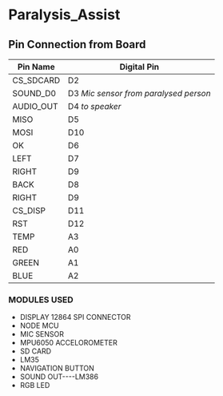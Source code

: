 # Paralysis_Assist

## Pin Connection from Board 
| Pin Name  | Digital Pin                            |
|-----------|----------------------------------------|
| CS_SDCARD | D2                                     |
| SOUND_D0  | D3  *Mic sensor from paralysed person* |
| AUDIO_OUT | D4 *to speaker*                        |
| MISO      | D5                                     |
| MOSI      | D10                                    |
| OK        | D6                                     |
| LEFT      | D7                                     |
| RIGHT     | D9                                     |
| BACK      | D8                                     |
| RIGHT     | D9                                     |
| CS_DISP   | D11                                    |
| RST       | D12                                    |
| TEMP      | A3                                     |
| RED       | A0                                     |
| GREEN     | A1                                     |
| BLUE      | A2                                     |


### MODULES USED
- DISPLAY 12864 SPI CONNECTOR
- NODE MCU
- MIC SENSOR
- MPU6050 ACCELOROMETER
- SD CARD
- LM35
- NAVIGATION BUTTON
- SOUND OUT----LM386
- RGB LED

